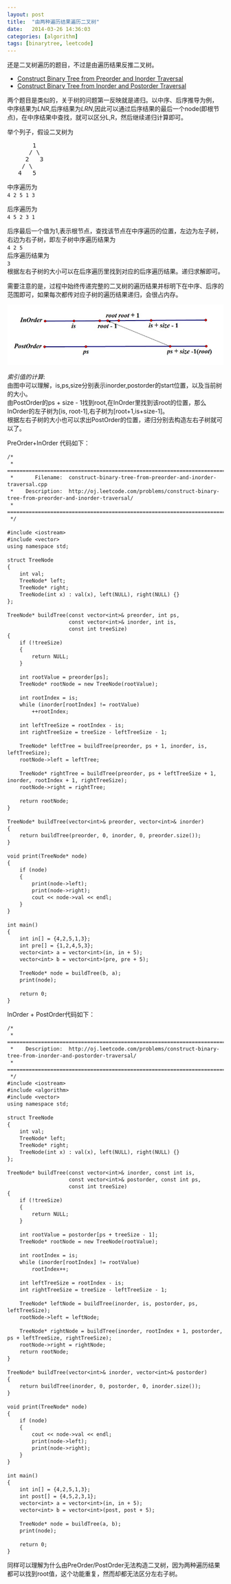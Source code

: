 ```yaml
---
layout: post
title:  "由两种遍历结果遍历二叉树"
date:   2014-03-26 14:36:03
categories: [algorithm]
tags: [binarytree, leetcode]
---
```


还是二叉树遍历的题目，不过是由遍历结果反推二叉树。  
* [Construct Binary Tree from Preorder and Inorder Traversal](http://oj.leetcode.com/problems/construct-binary-tree-from-preorder-and-inorder-traversal/)  
* [Construct Binary Tree from Inorder and Postorder Traversal](http://oj.leetcode.com/problems/construct-binary-tree-from-inorder-and-postorder-traversal/)   

两个题目是类似的，关于树的问题第一反映就是递归。以中序、后序推导为例，  
中序结果为*LNR*,后序结果为*LRN*,因此可以通过后序结果的最后一个node(即根节点)，在中序结果中查找，就可以区分L,R，然后继续递归计算即可。

举个列子，假设二叉树为  
<pre>
       1
      / \
     2   3
    / \
   4   5
</pre>  


中序遍历为  
`4 2 5 1 3`  

后序遍历为   
`4 5 2 3 1`  

后序最后一个值为1,表示根节点，查找该节点在中序遍历的位置，左边为左子树，右边为右子树，即左子树中序遍历结果为  
`4 2 5`  
后序遍历结果为  
`3`  
根据左右子树的大小可以在后序遍历里找到对应的后序遍历结果。递归求解即可。  

需要注意的是，过程中始终传递完整的二叉树的遍历结果并标明下在中序、后序的范围即可，如果每次都传对应子树的遍历结果递归，会很占内存。  

<!--more-->


![图解](/assets/images/tree_order.jpg)  


*索引值的计算*:  
由图中可以理解，is,ps,size分别表示inorder,postorder的start位置，以及当前树的大小。  
由PostOrder的ps + size - 1找到root,在InOrder里找到该root的位置，那么InOrder的左子树为[is, root-1],右子树为[root+1,is+size-1]。   
根据左右子树的大小也可以求出PostOrder的位置，递归分别去构造左右子树就可以了。

PreOrder+InOrder 代码如下：  

```
/*
 * =====================================================================================
 *       Filename:  construct-binary-tree-from-preorder-and-inorder-traversal.cpp
 *    Description:  http://oj.leetcode.com/problems/construct-binary-tree-from-preorder-and-inorder-traversal/
 * =====================================================================================
 */

#include <iostream>
#include <vector>
using namespace std;

struct TreeNode
{
    int val;
    TreeNode* left;
    TreeNode* right;
    TreeNode(int x) : val(x), left(NULL), right(NULL) {}
};

TreeNode* buildTree(const vector<int>& preorder, int ps,
                    const vector<int>& inorder, int is,
                    const int treeSize)
{
    if (!treeSize)
    {
        return NULL;
    }

    int rootValue = preorder[ps];
    TreeNode* rootNode = new TreeNode(rootValue);

    int rootIndex = is;
    while (inorder[rootIndex] != rootValue)
        ++rootIndex;

    int leftTreeSize = rootIndex - is;
    int rightTreeSize = treeSize - leftTreeSize - 1;

    TreeNode* leftTree = buildTree(preorder, ps + 1, inorder, is, leftTreeSize);
    rootNode->left = leftTree;

    TreeNode* rightTree = buildTree(preorder, ps + leftTreeSize + 1, inorder, rootIndex + 1, rightTreeSize);
    rootNode->right = rightTree;

    return rootNode;
}

TreeNode* buildTree(vector<int>& preorder, vector<int>& inorder)
{
    return buildTree(preorder, 0, inorder, 0, preorder.size());
}

void print(TreeNode* node)
{
    if (node)
    {
        print(node->left);
        print(node->right);
        cout << node->val << endl;
    }
}

int main()
{
    int in[] = {4,2,5,1,3};
    int pre[] = {1,2,4,5,3};
    vector<int> a = vector<int>(in, in + 5);
    vector<int> b = vector<int>(pre, pre + 5);

    TreeNode* node = buildTree(b, a);
    print(node);

    return 0;
}
```

InOrder + PostOrder代码如下：  

```
/*
 * =====================================================================================
 *    Description:  http://oj.leetcode.com/problems/construct-binary-tree-from-inorder-and-postorder-traversal/ 
 * =====================================================================================
 */
#include <iostream>
#include <algorithm>
#include <vector>
using namespace std;

struct TreeNode
{
    int val;
    TreeNode* left;
    TreeNode* right;
    TreeNode(int x) : val(x), left(NULL), right(NULL) {}
};

TreeNode* buildTree(const vector<int>& inorder, const int is,
                    const vector<int>& postorder, const int ps,
                    const int treeSize)
{
    if (!treeSize)
    {
        return NULL;
    }

    int rootValue = postorder[ps + treeSize - 1];
    TreeNode* rootNode = new TreeNode(rootValue);

    int rootIndex = is;
    while (inorder[rootIndex] != rootValue)
        rootIndex++;

    int leftTreeSize = rootIndex - is;
    int rightTreeSize = treeSize - leftTreeSize - 1;

    TreeNode* leftNode = buildTree(inorder, is, postorder, ps, leftTreeSize);
    rootNode->left = leftNode;

    TreeNode* rightNode = buildTree(inorder, rootIndex + 1, postorder, ps + leftTreeSize, rightTreeSize);
    rootNode->right = rightNode;
    return rootNode;
}

TreeNode* buildTree(vector<int>& inorder, vector<int>& postorder)
{
    return buildTree(inorder, 0, postorder, 0, inorder.size());
}

void print(TreeNode* node)
{
    if (node)
    {
        cout << node->val << endl;
        print(node->left);
        print(node->right);
    }
}

int main()
{
    int in[] = {4,2,5,1,3};
    int post[] = {4,5,2,3,1};
    vector<int> a = vector<int>(in, in + 5);
    vector<int> b = vector<int>(post, post + 5);

    TreeNode* node = buildTree(a, b);
    print(node);

    return 0;
}
```

同样可以理解为什么由PreOrder/PostOrder无法构造二叉树，因为两种遍历结果都可以找到root值，这个功能重复，然而却都无法区分左右子树。
